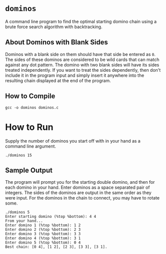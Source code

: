 # `dominos`
A command line program to find the optimal starting domino chain using a brute force search algorithm with backtracking.

## About Dominos with Blank Sides
Dominos with a blank side on them should have that side be entered as `0`.
The sides of these dominos are considered to be wild cards that can match against any dot pattern.
The domino with two blank sides will have its sides treated independently.
If you want to treat the sides dependently, then don't include it in the program input
and simply insert it anywhere into the resulting chain displayed at the end of the program.

## How to Compile
```
gcc -o dominos dominos.c
```

# How to Run
Supply the number of dominos you start off with in your hand as a command line argument.
```
./dominos 15
```

## Sample Output
The program will prompt you for the starting double domino, and then for each domino in your hand.
Enter dominos as a space separated pair of integers.
The sides of the dominos are output in the same order as they were input.
For the dominos in the chain to connect, you may have to rotate some.
```
./dominos 5
Enter starting domino (%top %bottom): 4 4
From your hand...
Enter domino 1 (%top %bottom): 1 2
Enter domino 2 (%top %bottom): 2 3
Enter domino 3 (%top %bottom): 3 3
Enter domino 4 (%top %bottom): 3 1
Enter domino 5 (%top %bottom): 0 4
Best chain: [0 4], [1 2], [2 3], [3 3], [3 1].
```
